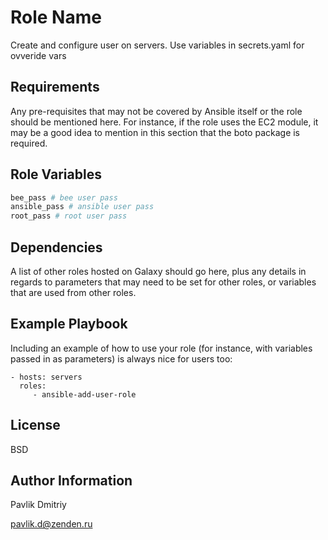 Role Name
=========

Create and configure user on servers. Use variables in secrets.yaml for ovveride vars

Requirements
------------

Any pre-requisites that may not be covered by Ansible itself or the role should be mentioned here. For instance, if the role uses the EC2 module, it may be a good idea to mention in this section that the boto package is required.

Role Variables
--------------

```bash
bee_pass # bee user pass
ansible_pass # ansible user pass
root_pass # root user pass
```

Dependencies
------------

A list of other roles hosted on Galaxy should go here, plus any details in regards to parameters that may need to be set for other roles, or variables that are used from other roles.

Example Playbook
----------------

Including an example of how to use your role (for instance, with variables passed in as parameters) is always nice for users too:

    - hosts: servers
      roles:
         - ansible-add-user-role

License
-------

BSD

Author Information
------------------

Pavlik Dmitriy

pavlik.d@zenden.ru